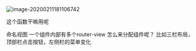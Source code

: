 ![image-20200211181106742](C:\Users\Artificial\AppData\Roaming\Typora\typora-user-images\image-20200211181106742.png)

这个函数干嘛用呢





 

命名视图
一个组件内部有多个router-view 怎么来分配组件呢？ 比如三栏布局，顶部栏点击按钮，左侧栏的菜单变化
